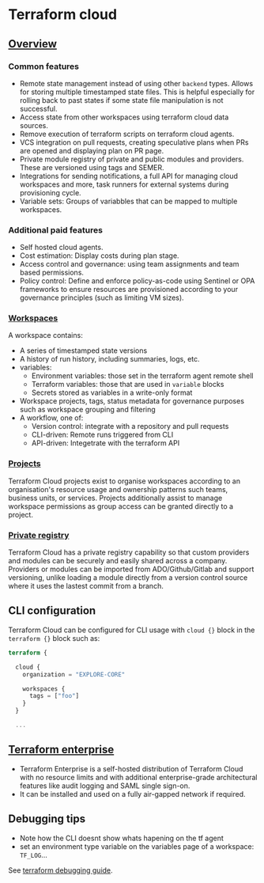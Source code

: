 # Terraform cloud

## [Overview](https://developer.hashicorp.com/terraform/cloud-docs/overview)

### Common features

- Remote state management instead of using other `backend` types. Allows for storing multiple timestamped state files.
  This is helpful especially for rolling back to past states if some state file manipulation is not successful.
- Access state from other workspaces using terraform cloud data sources.
- Remove execution of terraform scripts on terraform cloud agents.
- VCS integration on pull requests, creating speculative plans when PRs are opened and displaying plan on PR page.
- Private module registry of private and public modules and providers. These are versioned using tags and SEMER.
- Integrations for sending notifications, a full API for managing cloud workspaces and more, task runners for
  external systems during provisioning cycle.
- Variable sets: Groups of variabbles that can be mapped to multiple workspaces.

### Additional paid features

- Self hosted cloud agents.
- Cost estimation: Display costs during plan stage.
- Access control and governance: using team assignments and team based permissions.
- Policy control: Define and enforce policy-as-code using Sentinel or OPA frameworks to ensure resources are
  provisioned according to your governance principles (such as limiting VM sizes).

### [Workspaces](https://developer.hashicorp.com/terraform/cloud-docs/workspaces)

A workspace contains:

- A series of timestamped state versions
- A history of run history, including summaries, logs, etc.
- variables:
  - Environment variables: those set in the terraform agent remote shell
  - Terraform variables: those that are used in `variable` blocks
  - Secrets stored as variables in a write-only format
- Workspace projects, tags, status metadata for governance purposes such as workspace grouping and filtering
- A workflow, one of:
  - Version control: integrate with a repository and pull requests
  - CLI-driven: Remote runs triggered from CLI
  - API-driven: Integetrate with the terraform API

### [Projects](https://developer.hashicorp.com/terraform/tutorials/cloud/projects)

Terraform Cloud projects exist to organise workspaces according to an organisation's resource usage and ownership patterns
such teams, business units, or services. Projects additionally assist to manage workspace permissions as group access
can be granted directly to a project.

### [Private registry](https://developer.hashicorp.com/terraform/registry/private)

Terraform Cloud has a private registry capability so that custom providers and modules can be securely and easily shared
across a company. Providers or modules can be imported from ADO/Github/Gitlab and support versioning, unlike loading a module
directly from a version control source where it uses the lastest commit from a branch.

## CLI configuration

Terraform Cloud can be configured for CLI usage with `cloud {}` block in the `terraform {}` block such as:

```terraform
terraform {

  cloud {
    organization = "EXPLORE-CORE"

    workspaces {
      tags = ["foo"]
    }
  }

  ...
```

## [Terraform enterprise](https://developer.hashicorp.com/terraform/enterprise)

- Terraform Enterprise is a self-hosted distribution of Terraform Cloud with no resource limits and with additional
  enterprise-grade architectural features like audit logging and SAML single sign-on.
- It can be installed and used on a fully air-gapped network if required.

## Debugging tips

- Note how the CLI doesnt show whats hapening on the tf agent
- set an environment type variable on the variables page of a workspace: `TF_LOG`...

See [terraform debugging guide](https://developer.hashicorp.com/terraform/internals/debugging).
